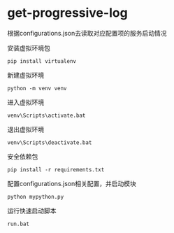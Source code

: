 # get-progressive-log

根据configurations.json去读取对应配置项的服务启动情况

安装虚拟环境包

```
pip install virtualenv
```

新建虚拟环境

```
python -m venv venv
```

进入虚拟环境

```
venv\Scripts\activate.bat
```

退出虚拟环境

```
venv\Scripts\deactivate.bat
```

安全依赖包

```
pip install -r requirements.txt
```

配置configurations.json相关配置，并启动模块

```
python mypython.py
```

运行快速启动脚本

```
run.bat
```